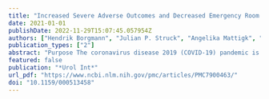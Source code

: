 ```yaml
---
title: "Increased Severe Adverse Outcomes and Decreased Emergency Room Visits for Pyelonephritis: First Report of Collateral Damage during COVID-19 Pandemic in Urology"
date: 2021-01-01
publishDate: 2022-11-29T15:07:45.057954Z
authors: ["Hendrik Borgmann", "Julian P. Struck", "Angelika Mattigk", "Mike Wenzel", "Adrian Pilatz", "Jennifer Kranz", "Richard Weiten", "Nicolas von Landenberg", "Philipp Julian Spachmann", "Cem Aksoy", "Axel Haferkamp", "Katharina Boehm"]
publication_types: ["2"]
abstract: "Purpose The coronavirus disease 2019 (COVID-19) pandemic is disrupting urology health-care worldwide. Reduced emergency room visits resulting in adverse outcomes have most recently been reported in pediatrics and cardiology. We aimed to compare patients with emergency room visits for pyelonephritis in 2019 (pre-COVID-19 era) and within the first wave of pandemic in 2020 (COVID-19 era) with regard to the number of visits and severe adverse disease outcomes.  Methods We performed a retrospective multicentre study comparing characteristics and outcomes of patients with pyelonephritis, excluding patients with hydronephrosis due to stone disease, in 10 urology departments in Germany during a 1-month time frame in March and April in each 2019 and 2020.  Results The number of emergency room visits for pyelonephritis in the COVID-19 era was lower (44 patients, 37.0%) than in the pre-COVID-19 era (76 patients, 63.0%), reduction rate: 42.1% (p = 0.003). Severe adverse disease outcome was more frequent in the COVID-19 era (9/44 patients, 20.5%) than in the pre-COVID-19 era (5/76 patients, 6.6%, p = 0.046). In detail, 7 versus 3 patients needed monitoring (15.9 vs. 3.9%), 2 versus no patients needed intensive-care treatment (4.5 vs. 0%), 2 versus no patients needed drain placement (4.5 vs. 0%), 2 versus no patients had a nephrectomy (4.5 vs. 0%), and 2 versus 1 patient died (4.5 vs. 1.3%).  Conclusion This report of collateral damage during CO­VID-19 showed that emergency room visits were decreased, and severe adverse disease outcomes were increased for patients with pyelonephritis in the COVID-19 era. Health authorities should set up information campaign programs actively encouraging patients to utilize emergency room services in case of severe symptoms specifically during the actual second wave of pandemic."
featured: false
publication: "*Urol Int*"
url_pdf: "https://www.ncbi.nlm.nih.gov/pmc/articles/PMC7900463/"
doi: "10.1159/000513458"
---
```



